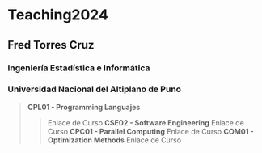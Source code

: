 # Teaching2024

## Fred Torres Cruz  
### Ingeniería Estadística e Informática 
### Universidad Nacional del Altiplano de Puno


> **CPL01 - Programming Languajes**
>> Enlace de Curso
>**CSE02 - Software Engineering**
>>Enlace de Curso
>**CPC01 - Parallel Computing**
>>Enlace de Curso
>**COM01 - Optimization Methods**
>>Enlace de Curso
